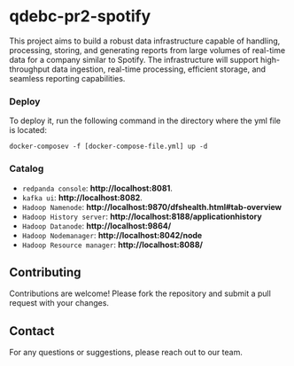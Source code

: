 # qdebc-pr2-spotify

This project aims to build a robust data infrastructure capable of handling, processing, storing, and generating reports from large volumes of real-time data for a company similar to Spotify. The infrastructure will support high-throughput data ingestion, real-time processing, efficient storage, and seamless reporting capabilities.

### Deploy
To deploy it, run the following command in the directory where the yml file is located:

```console
docker-composev -f [docker-compose-file.yml] up -d
```

### Catalog
* `redpanda console`: **http://localhost:8081**.
* `kafka ui`: **http://localhost:8082**.
* `Hadoop Namenode`: **http://localhost:9870/dfshealth.html#tab-overview**
* `Hadoop History server`: **http://localhost:8188/applicationhistory**
* `Hadoop Datanode`: **http://localhost:9864/**
* `Hadoop Nodemanager`: **http://localhost:8042/node**
* `Hadoop Resource manager`: **http://localhost:8088/**

## Contributing
Contributions are welcome! Please fork the repository and submit a pull request with your changes.

## Contact
For any questions or suggestions, please reach out to our team.
